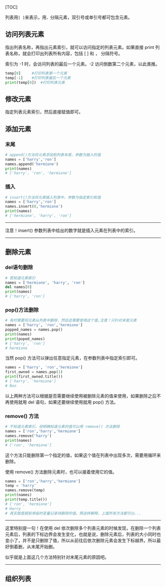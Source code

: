 [TOC]

列表用`[ ]`来表示，用`，`分隔元素，双引号或单引号都可包含元素。

## 访问列表元素

指出列表名称，再指出元素索引，就可以访问指定的列表元素。如果直接 print 列表名称，就会打印出列表所有内容，包括 [ ] 和 ， 分隔符号。

索引为 -1 时，会访问列表的最后一个元素。-2 访问倒数第二个元素，以此类推。

```python
temp[0]		#打印列表第一个元素
temp[-1] 	#打印列表最后一个元素
print(temp[0])	#打印列表元素
```

## 修改元素

指定列表元素索引，然后直接赋值即可。

## 添加元素

### 末尾

```python
# append()方法将元素添加到列表末尾，参数为插入的值
names = ['harry','ron']
names.append('hermione')
print(names)
# ['harry', 'ron', 'hermione']
```

### 插入

```python
# insert()方法将元素插入列表中，参数为指定索引和值
names = ['harry','ron']
names.insert(0,'hermione')
print(names)
# ['hermione', 'harry', 'ron']
```

------

注意！insert() 参数列表中给出的数字就是插入元素在列表中的索引。

------

## 删除元素

### del语句删除

```python
# 若知道元素索引
names = ['hermione', 'harry', 'ron']
del names[0]
print(names)
# ['harry', 'ron']
```

### pop()方法删除

```python
# 有时需要将元素从列表中删除，然后还需要使用这个值,注意！只针对末尾元素
names = ['harry', 'ron','hermione']
popped_names = names.pop()
print(names)
print(poped_names)
# ['harry', 'ron']
# hermione
```

当然 pop() 方法可以弹出任意指定元素，在参数列表中指定索引即可。

```python
names = ['harry', 'ron','hermione']
first_owned = names.pop(1)
print(first_owned.title())
# ['harry', 'hermione']
# Ron
```

以上两种方法可以根据是否需要继续使用被删除元素的值来使用，如果删除之后不再使用就用 del 语句，如果还要继续使用就用 pop() 方法。

### remove() 方法

```python
# 不知道元素索引，但明确知道元素的值可以用 remove() 方法删除
names = ['ron','harry','hermione']
names.remove('harry')
print(names)
# ['ron', 'hermione']
```

这个方法只能删除第一个指定的值，如果这个值在列表中出现多次，需要用循环来删除。

使用 remove() 方法删除元素时，也可以接着使用它的值。

```python
names = ['ron','harry','hermione']
temp = 'harry'
names.remove(temp)
print(names)
print(temp.title())
# ['ron', 'hermione']
# Harry
# 其实就是提前用临时变量记录待删除的值。照这样解释，上面所有方法都可以...
```

------

这里特别提一句！在使用 del 依次删除多个列表元素的时候发现，在删除一个列表元素后，列表的下标边界会发生变化，也就是说，删除元素后，列表的大小同时也变小了，并不是只删除了值，所以从前往后依次删除元素会发生下标越界。所以最好倒着删，从末尾开始删。

似乎就是上面这几个方法特别针对末尾元素的原因吧。

------

## 组织列表

